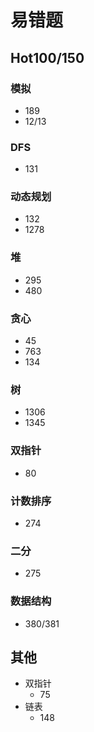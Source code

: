 # 易错题

## Hot100/150

### 模拟

- 189
- 12/13

### DFS

- 131

### 动态规划

- 132
- 1278

### 堆

- 295
- 480

### 贪心

- 45
- 763
- 134

### 树

- 1306
- 1345

### 双指针

- 80

### 计数排序

- 274

### 二分

- 275

### 数据结构

- 380/381

## 其他

- 双指针
  - 75
- 链表
  - 148
